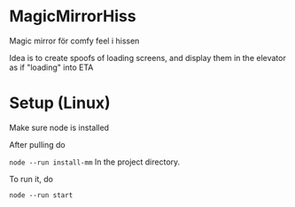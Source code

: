 # MagicMirrorHiss
Magic mirror för comfy feel i hissen

Idea is to create spoofs of loading screens, and display them in the elevator as if "loading" into ETA

# Setup (Linux)

Make sure node is installed

After pulling do

``
node --run install-mm
``
In the project directory.

To run it, do

``
node --run start
``
